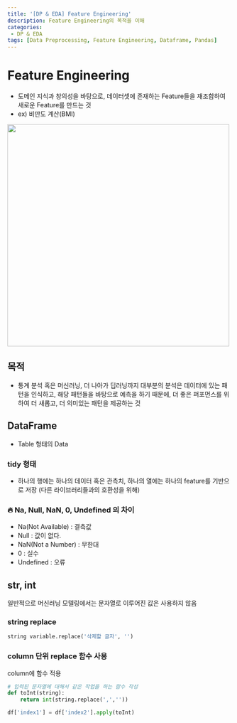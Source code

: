 ```yaml
---
title: '[DP & EDA] Feature Engineering'
description: Feature Engineering의 목적을 이해
categories:
 - DP & EDA
tags: [Data Preprocessing, Feature Engineering, Dataframe, Pandas]
---
```


# Feature Engineering
- 도메인 지식과 창의성을 바탕으로, 데이터셋에 존재하는 Feature들을 재조합하여 새로운 Feature를 만드는 것
- ex) 비만도 계산(BMI)

<img src='https://i.imgur.com/0IW7xm8.png' width = 500>

## 목적
- 통계 분석 혹은 머신러닝, 더 나아가 딥러닝까지 대부분의 분석은 데이터에 있는 패턴을 인식하고, 해당 패턴들을 바탕으로 예측을 하기 때문에, 더 좋은 퍼포먼스를 위하여 더 새롭고, 더 의미있는 패턴을 제공하는 것

## DataFrame
- Table 형태의 Data

### tidy 형태
- 하나의 행에는 하나의 데이터 혹은 관측치, 하나의 열에는 하나의 feature를 기반으로 저장 (다른 라이브러리들과의 호환성을 위해)

### **🔥 Na, Null, NaN, 0, Undefined 의 차이**
- Na(Not Available) :  결측값
- Null : 값이 없다.
- NaN(Not a Number) : 무한대
- 0 : 실수
- Undefined : 오류

## str, int
일반적으로 머신러닝 모델링에서는 문자열로 이루어진 값은 사용하지 않음
### string replace

```py
string variable.replace('삭제할 글자', '')
```

### column 단위 replace 함수 사용
column에 함수 적용

```py
# 입력된 문자열에 대해서 같은 작업을 하는 함수 작성
def toInt(string):
    return int(string.replace(',',''))

df['index1'] = df['index2'].apply(toInt)
```